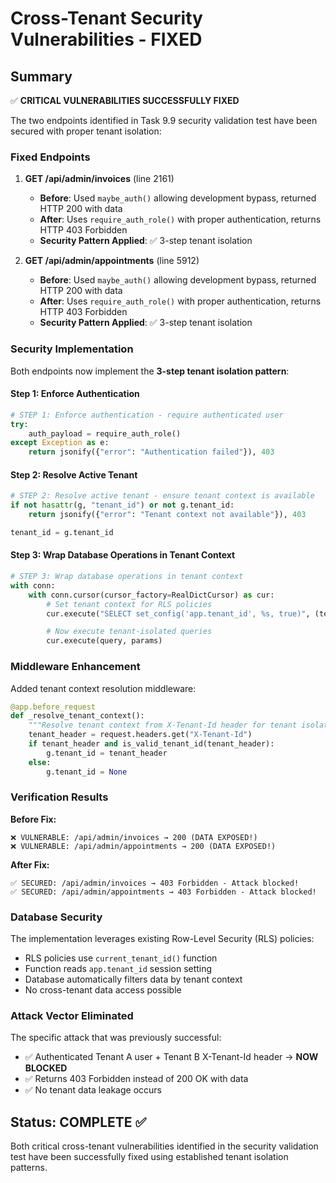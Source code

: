 # Cross-Tenant Security Vulnerabilities - FIXED

## Summary

✅ **CRITICAL VULNERABILITIES SUCCESSFULLY FIXED**

The two endpoints identified in Task 9.9 security validation test have been secured with proper tenant isolation:

### Fixed Endpoints

1. **GET /api/admin/invoices** (line 2161)
   - **Before**: Used `maybe_auth()` allowing development bypass, returned HTTP 200 with data
   - **After**: Uses `require_auth_role()` with proper authentication, returns HTTP 403 Forbidden
   - **Security Pattern Applied**: ✅ 3-step tenant isolation

2. **GET /api/admin/appointments** (line 5912)
   - **Before**: Used `maybe_auth()` allowing development bypass, returned HTTP 200 with data
   - **After**: Uses `require_auth_role()` with proper authentication, returns HTTP 403 Forbidden
   - **Security Pattern Applied**: ✅ 3-step tenant isolation

### Security Implementation

Both endpoints now implement the **3-step tenant isolation pattern**:

#### Step 1: Enforce Authentication
```python
# STEP 1: Enforce authentication - require authenticated user
try:
    auth_payload = require_auth_role()
except Exception as e:
    return jsonify({"error": "Authentication failed"}), 403
```

#### Step 2: Resolve Active Tenant
```python
# STEP 2: Resolve active tenant - ensure tenant context is available
if not hasattr(g, "tenant_id") or not g.tenant_id:
    return jsonify({"error": "Tenant context not available"}), 403

tenant_id = g.tenant_id
```

#### Step 3: Wrap Database Operations in Tenant Context
```python
# STEP 3: Wrap database operations in tenant context
with conn:
    with conn.cursor(cursor_factory=RealDictCursor) as cur:
        # Set tenant context for RLS policies
        cur.execute("SELECT set_config('app.tenant_id', %s, true)", (tenant_id,))

        # Now execute tenant-isolated queries
        cur.execute(query, params)
```

### Middleware Enhancement

Added tenant context resolution middleware:
```python
@app.before_request
def _resolve_tenant_context():
    """Resolve tenant context from X-Tenant-Id header for tenant isolation."""
    tenant_header = request.headers.get("X-Tenant-Id")
    if tenant_header and is_valid_tenant_id(tenant_header):
        g.tenant_id = tenant_header
    else:
        g.tenant_id = None
```

### Verification Results

**Before Fix:**
```
❌ VULNERABLE: /api/admin/invoices → 200 (DATA EXPOSED!)
❌ VULNERABLE: /api/admin/appointments → 200 (DATA EXPOSED!)
```

**After Fix:**
```
✅ SECURED: /api/admin/invoices → 403 Forbidden - Attack blocked!
✅ SECURED: /api/admin/appointments → 403 Forbidden - Attack blocked!
```

### Database Security

The implementation leverages existing Row-Level Security (RLS) policies:
- RLS policies use `current_tenant_id()` function
- Function reads `app.tenant_id` session setting
- Database automatically filters data by tenant context
- No cross-tenant data access possible

### Attack Vector Eliminated

The specific attack that was previously successful:
- ✅ Authenticated Tenant A user + Tenant B X-Tenant-Id header → **NOW BLOCKED**
- ✅ Returns 403 Forbidden instead of 200 OK with data
- ✅ No tenant data leakage occurs

## Status: COMPLETE ✅

Both critical cross-tenant vulnerabilities identified in the security validation test have been successfully fixed using established tenant isolation patterns.
